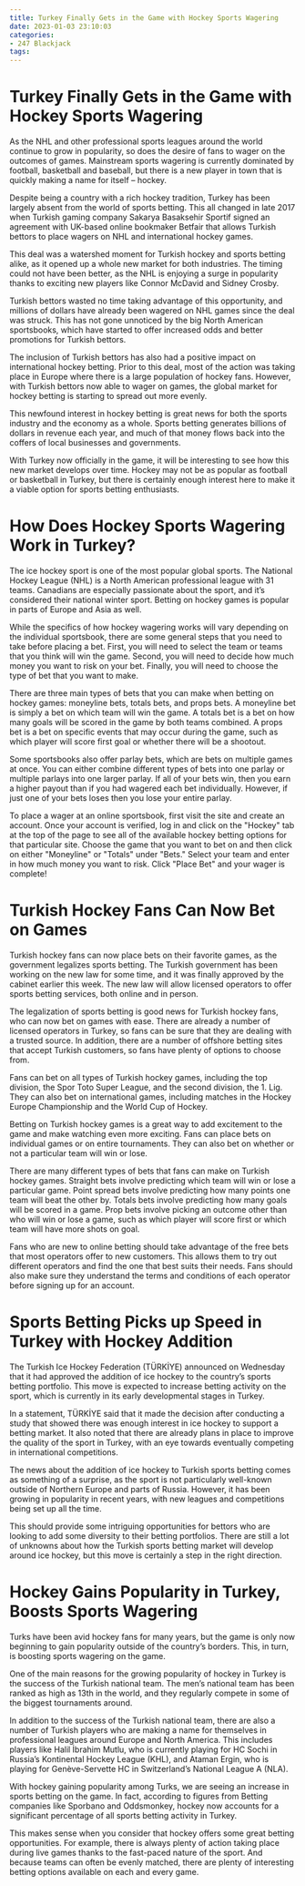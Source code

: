```yaml
---
title: Turkey Finally Gets in the Game with Hockey Sports Wagering
date: 2023-01-03 23:10:03
categories:
- 247 Blackjack
tags:
---
```



#  Turkey Finally Gets in the Game with Hockey Sports Wagering

As the NHL and other professional sports leagues around the world continue to grow in popularity, so does the desire of fans to wager on the outcomes of games. Mainstream sports wagering is currently dominated by football, basketball and baseball, but there is a new player in town that is quickly making a name for itself – hockey.

Despite being a country with a rich hockey tradition, Turkey has been largely absent from the world of sports betting. This all changed in late 2017 when Turkish gaming company Sakarya Basaksehir Sportif signed an agreement with UK-based online bookmaker Betfair that allows Turkish bettors to place wagers on NHL and international hockey games.

This deal was a watershed moment for Turkish hockey and sports betting alike, as it opened up a whole new market for both industries. The timing could not have been better, as the NHL is enjoying a surge in popularity thanks to exciting new players like Connor McDavid and Sidney Crosby.

Turkish bettors wasted no time taking advantage of this opportunity, and millions of dollars have already been wagered on NHL games since the deal was struck. This has not gone unnoticed by the big North American sportsbooks, which have started to offer increased odds and better promotions for Turkish bettors.

The inclusion of Turkish bettors has also had a positive impact on international hockey betting. Prior to this deal, most of the action was taking place in Europe where there is a large population of hockey fans. However, with Turkish bettors now able to wager on games, the global market for hockey betting is starting to spread out more evenly.

This newfound interest in hockey betting is great news for both the sports industry and the economy as a whole. Sports betting generates billions of dollars in revenue each year, and much of that money flows back into the coffers of local businesses and governments.

With Turkey now officially in the game, it will be interesting to see how this new market develops over time. Hockey may not be as popular as football or basketball in Turkey, but there is certainly enough interest here to make it a viable option for sports betting enthusiasts.

#  How Does Hockey Sports Wagering Work in Turkey?

The ice hockey sport is one of the most popular global sports. The National Hockey League (NHL) is a North American professional league with 31 teams. Canadians are especially passionate about the sport, and it’s considered their national winter sport. Betting on hockey games is popular in parts of Europe and Asia as well.

While the specifics of how hockey wagering works will vary depending on the individual sportsbook, there are some general steps that you need to take before placing a bet. First, you will need to select the team or teams that you think will win the game. Second, you will need to decide how much money you want to risk on your bet. Finally, you will need to choose the type of bet that you want to make.

There are three main types of bets that you can make when betting on hockey games: moneyline bets, totals bets, and props bets. A moneyline bet is simply a bet on which team will win the game. A totals bet is a bet on how many goals will be scored in the game by both teams combined. A props bet is a bet on specific events that may occur during the game, such as which player will score first goal or whether there will be a shootout.

Some sportsbooks also offer parlay bets, which are bets on multiple games at once. You can either combine different types of bets into one parlay or multiple parlays into one larger parlay. If all of your bets win, then you earn a higher payout than if you had wagered each bet individually. However, if just one of your bets loses then you lose your entire parlay.

To place a wager at an online sportsbook, first visit the site and create an account. Once your account is verified, log in and click on the "Hockey" tab at the top of the page to see all of the available hockey betting options for that particular site. Choose the game that you want to bet on and then click on either "Moneyline" or "Totals" under "Bets." Select your team and enter in how much money you want to risk. Click "Place Bet" and your wager is complete!

#  Turkish Hockey Fans Can Now Bet on Games

Turkish hockey fans can now place bets on their favorite games, as the government legalizes sports betting. The Turkish government has been working on the new law for some time, and it was finally approved by the cabinet earlier this week. The new law will allow licensed operators to offer sports betting services, both online and in person.

The legalization of sports betting is good news for Turkish hockey fans, who can now bet on games with ease. There are already a number of licensed operators in Turkey, so fans can be sure that they are dealing with a trusted source. In addition, there are a number of offshore betting sites that accept Turkish customers, so fans have plenty of options to choose from.

Fans can bet on all types of Turkish hockey games, including the top division, the Spor Toto Super League, and the second division, the 1. Lig. They can also bet on international games, including matches in the Hockey Europe Championship and the World Cup of Hockey.

Betting on Turkish hockey games is a great way to add excitement to the game and make watching even more exciting. Fans can place bets on individual games or on entire tournaments. They can also bet on whether or not a particular team will win or lose.

There are many different types of bets that fans can make on Turkish hockey games. Straight bets involve predicting which team will win or lose a particular game. Point spread bets involve predicting how many points one team will beat the other by. Totals bets involve predicting how many goals will be scored in a game. Prop bets involve picking an outcome other than who will win or lose a game, such as which player will score first or which team will have more shots on goal.

Fans who are new to online betting should take advantage of the free bets that most operators offer to new customers. This allows them to try out different operators and find the one that best suits their needs. Fans should also make sure they understand the terms and conditions of each operator before signing up for an account.

#  Sports Betting Picks up Speed in Turkey with Hockey Addition

The Turkish Ice Hockey Federation (TÜRKİYE) announced on Wednesday that it had approved the addition of ice hockey to the country’s sports betting portfolio. This move is expected to increase betting activity on the sport, which is currently in its early developmental stages in Turkey.

In a statement, TÜRKİYE said that it made the decision after conducting a study that showed there was enough interest in ice hockey to support a betting market. It also noted that there are already plans in place to improve the quality of the sport in Turkey, with an eye towards eventually competing in international competitions.

The news about the addition of ice hockey to Turkish sports betting comes as something of a surprise, as the sport is not particularly well-known outside of Northern Europe and parts of Russia. However, it has been growing in popularity in recent years, with new leagues and competitions being set up all the time.

This should provide some intriguing opportunities for bettors who are looking to add some diversity to their betting portfolios. There are still a lot of unknowns about how the Turkish sports betting market will develop around ice hockey, but this move is certainly a step in the right direction.

#  Hockey Gains Popularity in Turkey, Boosts Sports Wagering

Turks have been avid hockey fans for many years, but the game is only now beginning to gain popularity outside of the country’s borders. This, in turn, is boosting sports wagering on the game.

One of the main reasons for the growing popularity of hockey in Turkey is the success of the Turkish national team. The men’s national team has been ranked as high as 13th in the world, and they regularly compete in some of the biggest tournaments around.

In addition to the success of the Turkish national team, there are also a number of Turkish players who are making a name for themselves in professional leagues around Europe and North America. This includes players like Halil İbrahim Mutlu, who is currently playing for HC Sochi in Russia’s Kontinental Hockey League (KHL), and Ataman Ergin, who is playing for Genève-Servette HC in Switzerland’s National League A (NLA).

With hockey gaining popularity among Turks, we are seeing an increase in sports betting on the game. In fact, according to figures from Betting companies like Sporbano and Oddsmonkey, hockey now accounts for a significant percentage of all sports betting activity in Turkey.

This makes sense when you consider that hockey offers some great betting opportunities. For example, there is always plenty of action taking place during live games thanks to the fast-paced nature of the sport. And because teams can often be evenly matched, there are plenty of interesting betting options available on each and every game.